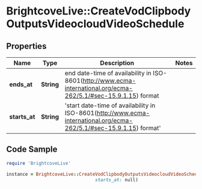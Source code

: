 # BrightcoveLive::CreateVodClipbodyOutputsVideocloudVideoSchedule

## Properties

Name | Type | Description | Notes
------------ | ------------- | ------------- | -------------
**ends_at** | **String** | end date-time of availability in ISO-8601(http://www.ecma-international.org/ecma-262/5.1/#sec-15.9.1.15) format | 
**starts_at** | **String** | &#39;start date-time of availability in ISO-8601(http://www.ecma-international.org/ecma-262/5.1/#sec-15.9.1.15) format&#39; | 

## Code Sample

```ruby
require 'BrightcoveLive'

instance = BrightcoveLive::CreateVodClipbodyOutputsVideocloudVideoSchedule.new(ends_at: null,
                                 starts_at: null)
```


